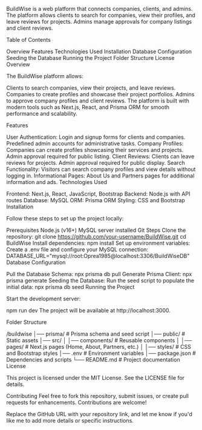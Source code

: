 BuildWise is a web platform that connects companies, clients, and admins. The platform allows clients to search for companies, view their profiles, and leave reviews for projects. Admins manage approvals for company listings and client reviews.

Table of Contents

Overview
Features
Technologies Used
Installation
Database Configuration
Seeding the Database
Running the Project
Folder Structure
License
Overview

The BuildWise platform allows:

Clients to search companies, view their projects, and leave reviews.
Companies to create profiles and showcase their project portfolios.
Admins to approve company profiles and client reviews.
The platform is built with modern tools such as Next.js, React, and Prisma ORM for smooth performance and scalability.

Features

User Authentication:
Login and signup forms for clients and companies.
Predefined admin accounts for administrative tasks.
Company Profiles:
Companies can create profiles showcasing their services and projects.
Admin approval required for public listing.
Client Reviews:
Clients can leave reviews for projects.
Admin approval required for public display.
Search Functionality:
Visitors can search company profiles and view details without logging in.
Informational Pages:
About Us and Partners pages for additional information and ads.
Technologies Used

Frontend: Next.js, React, JavaScript, Bootstrap
Backend: Node.js with API routes
Database: MySQL
ORM: Prisma ORM
Styling: CSS and Bootstrap
Installation

Follow these steps to set up the project locally:

Prerequisites
Node.js (v16+)
MySQL server installed
Git
Steps
Clone the repository:
git clone https://github.com/your-username/BuildWise.git
cd BuildWise
Install dependencies:
npm install
Set up environment variables: Create a .env file and configure your MySQL connection:
DATABASE_URL="mysql://root:Oprea1985@localhost:3306/BuildWiseDB"
Database Configuration

Pull the Database Schema:
npx prisma db pull
Generate Prisma Client:
npx prisma generate
Seeding the Database: Run the seed script to populate the initial data:
npx prisma db seed
Running the Project

Start the development server:

npm run dev
The project will be available at http://localhost:3000.

Folder Structure

/buildwise
│── prisma/          # Prisma schema and seed script
│── public/          # Static assets
│── src/
│   │── components/  # Reusable components
│   │── pages/       # Next.js pages (Home, About, Partners, etc.)
│   │── styles/      # CSS and Bootstrap styles
│── .env             # Environment variables
│── package.json     # Dependencies and scripts
└── README.md        # Project documentation
License

This project is licensed under the MIT License. See the LICENSE file for details.

Contributing
Feel free to fork this repository, submit issues, or create pull requests for enhancements. Contributions are welcome!

Replace the GitHub URL with your repository link, and let me know if you'd like me to add more details or specific instructions.
